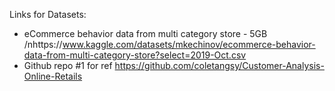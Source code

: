 Links for Datasets:
- eCommerce behavior data from multi category store - 5GB
  /nhttps://www.kaggle.com/datasets/mkechinov/ecommerce-behavior-data-from-multi-category-store?select=2019-Oct.csv
- Github repo #1 for ref
  https://github.com/coletangsy/Customer-Analysis-Online-Retails
